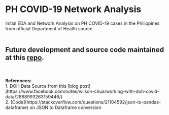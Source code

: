 # PH COVID-19 Network Analysis
Initial EDA and Network Analysis on PH COVID-19 cases in the Philippines from official Department of Health source.
<br>
<br>
## Future development and source code maintained at this [repo](https://github.com/enzoampil/phcovid).
<br>
<br>
<b>References:</b>
<br>
1. DOH Data Source from this [blog post](https://www.facebook.com/notes/wilson-chua/working-with-doh-covid-data/2868993263159446/)
<br>
2. [Code](https://stackoverflow.com/questions/21104592/json-to-pandas-dataframe) on JSON to Dataframe conversion 
